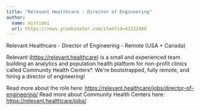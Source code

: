 ```yaml
---
title: "Relevant Healthcare : Director of Engineering"
author:
  name: mistidoi
  url: https://news.ycombinator.com/item?id=41132488
---
```

Relevant Healthcare - Director of Engineering - Remote (USA + Canada)

Relevant (<a href="https:&#x2F;&#x2F;relevant.healthcare" rel="nofollow">https:&#x2F;&#x2F;relevant.healthcare</a>) is a small and experienced team building an analytics and population health platform for non-profit clinics called Community Health Centers*. We&#x27;re bootstrapped, fully remote, and hiring a director of engineering!

Read more about the role here: <a href="https:&#x2F;&#x2F;relevant.healthcare&#x2F;jobs&#x2F;director-of-engineering&#x2F;" rel="nofollow">https:&#x2F;&#x2F;relevant.healthcare&#x2F;jobs&#x2F;director-of-engineering&#x2F;</a> Read more about Community Health Centers here: <a href="https:&#x2F;&#x2F;relevant.healthcare&#x2F;jobs&#x2F;" rel="nofollow">https:&#x2F;&#x2F;relevant.healthcare&#x2F;jobs&#x2F;</a>
